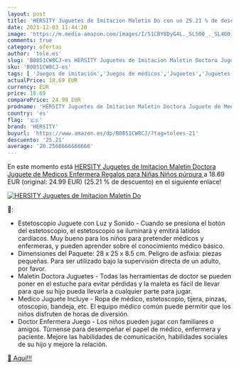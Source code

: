 ```yaml
---
layout: post
title: 'HERSITY Juguetes de Imitacion Maletin Do con un 25.21 % de descuento'
date: 2021-12-03 11:44:20
image: 'https://m.media-amazon.com/images/I/51CBY8DyG4L._SL500_._SL400_.jpg'
comments: true
category: ofertas
author: 'tole.es'
slug: 'B0851CW8CJ-es HERSITY Juguetes de Imitacion Maletin Doctora Juguete de...'
sku: 'B0851CW8CJ-es'
tags: [ 'Juegos de imitación','Juegos de médicos','Juguetes','Juguetes y juegos','hersity','juguetes', ]
actualPrice: 18.69 EUR
currency: EUR
price: 18.69
comparePrice: 24.99 EUR
prodname: 'HERSITY Juguetes de Imitacion Maletin Doctora Juguete de Medicos Enfermera Regalos para Niñas Niños  púrpura '
country: 'es'
flag: '🇪🇸'
brand: 'HERSITY'
buyurl: 'https://www.amazon.es/dp/B0851CW8CJ/?tag=tolees-21'
descuento: '25.21'
average: '20.2566666666666'
---
```


En este momento está [HERSITY Juguetes de Imitacion Maletin Doctora Juguete de Medicos Enfermera Regalos para Niñas Niños  púrpura ](https://www.amazon.es/dp/B0851CW8CJ/?tag=tolees-21) a 18.69 EUR (original: 24.99 EUR) (25.21 %  de descuento) en el siguiente enlace!

[![HERSITY Juguetes de Imitacion Maletin Do](https://m.media-amazon.com/images/I/51CBY8DyG4L._SL500_._SL400_.jpg)](https://www.amazon.es/dp/B0851CW8CJ/?tag=tolees-21)

🔎:

- Estetoscopio Juguete con Luz y Sonido - Cuando se presiona el botón del estetoscopio, el estetoscopio se iluminará y emitirá latidos cardíacos. Muy bueno para los niños para pretender médicos y enfermeras, y pueden aprender sobre el conocimiento médico básico.
- Dimensiones del Paquete: 28 x 25 x 8.5 cm. Peligro de asfixia: piezas pequeñas. Para ser utilizado bajo la supervisión directa de un adulto, por favor.
- Maletin Doctora Juguetes - Todas las herramientas de doctor se pueden poner en el estuche para evitar pérdidas y la maleta es fácil de llevar para que su hijo pueda llevarla a cualquier parte para jugar.
- Medico Juguete Incluye - Ropa de médico, estetoscopio, tijera, pinzas, otoscopio, bandeja, etc. El equipo médico común puede permitir que los niños disfruten de horas de diversión.
- Doctor Enfermera Juego - Los niños pueden jugar con familiares o amigos. Túrnense para desempeñar el papel de médico, enfermera y paciente. Mejore las habilidades de comunicación, habilidades sociales de su hijo y mejore la relación.

[🛒 Aquí!!!](https://www.amazon.es/dp/B0851CW8CJ/?tag=tolees-21)
